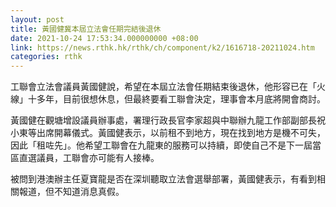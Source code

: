 ```yaml
---
layout: post
title: 黃國健冀本屆立法會任期完結後退休
date: 2021-10-24 17:53:34.000000000 +08:00
link: https://news.rthk.hk/rthk/ch/component/k2/1616718-20211024.htm
categories: rthk
---
```


工聯會立法會議員黃國健說，希望在本屆立法會任期結束後退休，他形容已在「火線」十多年，目前很想休息，但最終要看工聯會決定，理事會本月底將開會商討。

黃國健在觀塘增設議員辦事處，署理行政長官李家超與中聯辦九龍工作部副部長祝小東等出席開幕儀式。黃國健表示，以前租不到地方，現在找到地方是機不可失，因此「租咗先」。他希望工聯會在九龍東的服務可以持續，即使自己不是下一屆當區直選議員，工聯會亦可能有人接棒。

被問到港澳辦主任夏寶龍是否在深圳聽取立法會選舉部署，黃國健表示，有看到相關報道，但不知道消息真假。
